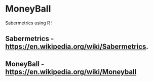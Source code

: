 # MoneyBall
Sabermetrics using R !

## Sabermetrics - https://en.wikipedia.org/wiki/Sabermetrics. 

## MoneyBall - https://en.wikipedia.org/wiki/Moneyball

